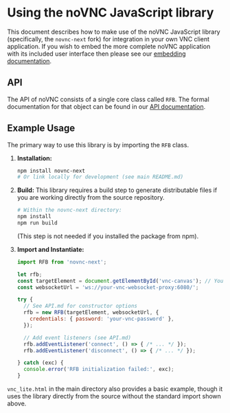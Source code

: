 # Using the noVNC JavaScript library

This document describes how to make use of the noVNC JavaScript library (specifically, the `novnc-next` fork) for
integration in your own VNC client application. If you wish to embed the more
complete noVNC application with its included user interface then please see
our [embedding documentation](EMBEDDING.md).

## API

The API of noVNC consists of a single core class called `RFB`. The formal
documentation for that object can be found in our [API documentation](API.md).

## Example Usage

The primary way to use this library is by importing the `RFB` class.

1.  **Installation:**
    ```bash
    npm install novnc-next
    # Or link locally for development (see main README.md)
    ```

2.  **Build:**
    This library requires a build step to generate distributable files if you are working directly from the source repository.
    ```bash
    # Within the novnc-next directory:
    npm install
    npm run build
    ```
    (This step is not needed if you installed the package from npm).

3.  **Import and Instantiate:**
    ```javascript
    import RFB from 'novnc-next';

    let rfb;
    const targetElement = document.getElementById('vnc-canvas'); // Your target canvas element
    const websocketUrl = 'ws://your-vnc-websocket-proxy:6080/';

    try {
      // See API.md for constructor options
      rfb = new RFB(targetElement, websocketUrl, {
        credentials: { password: 'your-vnc-password' },
      });

      // Add event listeners (see API.md)
      rfb.addEventListener('connect', () => { /* ... */ });
      rfb.addEventListener('disconnect', () => { /* ... */ });

    } catch (exc) {
      console.error('RFB initialization failed:', exc);
    }
    ```

`vnc_lite.html` in the main directory also provides a basic example, though it uses the library directly from the source without the standard import shown above.
